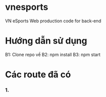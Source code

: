 # vnesports
VN eSports Web production code for back-end
##
# Hướng dẫn sử dụng
B1: Clone repo về
B2: npm install
B3: npm start
##
# Các route đã có
### 1. 
